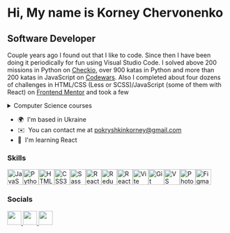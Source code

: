Hi, My name is Korney Chervonenko
===================================

Software Developer
------------------

Couple years ago I found out that I like to code. Since then I have been doing it periodically for fun using Visual Studio Code. I solved above 200 missions in Python on <a href="https://py.checkio.org/user/pokryshkin">Checkio</a>, over 900 katas in Python and more than 200 katas in JavaScript on <a href="https://www.codewars.com/users/pokryshkin">Codewars</a>. Also I completed about four dozens of challenges in HTML/CSS (Less or SCSS)/JavaScript (some of them with React) on <a href="https://www.frontendmentor.io/profile/KorneyChervonenko/solutions">Frontend Mentor</a> and took a few <details>
  <summary>Computer Science courses</summary>
	<ul>
		<li>
			Python 3 Deep Dive by Udemy
			<details>
				<summary>4 parts</summary>
				<ol>
					<li>
						<a href="https://www.udemy.com/course/python-3-deep-dive-part-1/">Functional</a>
					</li>
					<li>
						<a href="https://www.udemy.com/course/python-3-deep-dive-part-2/"
							>Iteration, Generators</a
						>
					</li>
					<li>
						<a href="https://www.udemy.com/course/python-3-deep-dive-part-3/"
							>Dictionaries, Sets, JSON</a
						>
					</li>
					<li>
						<a href="https://www.udemy.com/course/python-3-deep-dive-part-4/"
							>Object Oriented Programming</a
						>
					</li>
				</ol>
			</details>
		</li>
		<li>
			100 Days of Code: The Complete Python Pro Bootcamp by
			<a href="https://www.udemy.com/course/100-days-of-code/">Udemy</a>
		</li>
		<li>
			The Complete JavaScript Course: From Zero to Expert! by
			<a href="https://www.udemy.com/course/the-complete-javascript-course/">Udemy</a>
		</li>
		<li>
			Django 4 and Python Full-Stack Developer Masterclass by
			<a
				href="https://www.udemy.com/course/django-and-python-full-stack-developer-masterclass/"
				>Udemy</a
			>
		</li>
		<li>
			Design Patterns in Python by
			<a href="https://www.udemy.com/course/design-patterns-python/">Udemy</a>
		</li>
		<li>
			Graph Theory Algorithms by
			<a href="https://www.udemy.com/course/graph-theory-algorithms/">Udemy</a>
		</li>
		<li>Version Control with Git by EPAM</li>
		<li>
			The Ultimate React Course by
			<a href="https://www.udemy.com/course/the-ultimate-react-course/">Udemy</a>
		</li>
	</ul>
</details>

* 🌍  I'm based in Ukraine
* ✉️  You can contact me at [pokryshkinkorney@gmail.com](mailto:pokryshkinkorney@gmail.com)
* 🧠  I'm learning React

### Skills


<p align="left">
<a href="https://developer.mozilla.org/en-US/docs/Web/JavaScript" target="_blank" rel="noreferrer"
	><img
		src="https://raw.githubusercontent.com/danielcranney/readme-generator/main/public/icons/skills/javascript-colored.svg"
		width="36"
		height="36"
		alt="JavaScript"
/></a><a href="https://www.python.org/" target="_blank" rel="noreferrer"
	><img
		src="https://raw.githubusercontent.com/danielcranney/readme-generator/main/public/icons/skills/python-colored.svg"
		width="36"
		height="36"
		alt="Python"
/></a><a href="https://developer.mozilla.org/en-US/docs/Glossary/HTML5" target="_blank" rel="noreferrer"
	><img
		src="https://raw.githubusercontent.com/danielcranney/readme-generator/main/public/icons/skills/html5-colored.svg"
		width="36"
		height="36"
		alt="HTML5"
/></a><a href="https://www.w3.org/TR/CSS/#css" target="_blank" rel="noreferrer"
	><img
		src="https://raw.githubusercontent.com/danielcranney/readme-generator/main/public/icons/skills/css3-colored.svg"
		width="36"
		height="36"
		alt="CSS3"
/></a><a href="https://sass-lang.com/" target="_blank" rel="noreferrer"
	><img
		src="https://raw.githubusercontent.com/danielcranney/readme-generator/main/public/icons/skills/sass-colored.svg"
		width="36"
		height="36"
		alt="Sass"
/></a><a href="https://reactjs.org/" target="_blank" rel="noreferrer"
	><img
		src="https://raw.githubusercontent.com/danielcranney/readme-generator/main/public/icons/skills/react-colored.svg"
		width="36"
		height="36"
		alt="React"
/></a><a href="https://redux.js.org/" target="_blank" rel="noreferrer"
	><img
		src="https://raw.githubusercontent.com/danielcranney/readme-generator/main/public/icons/skills/redux-colored.svg"
		width="36"
		height="36"
		alt="Redux"
/></a><a href="https://reactrouter.com/" target="_blank" rel="noreferrer"
	><img
		src="https://reactrouter.com/_brand/React%20Router%20Brand%20Assets/React%20Router%20Logo/Light.svg"
		width="36"
		height="36"
		alt="React Router"
/></a><a href="https://vitejs.dev/" target="_blank" rel="noreferrer"
	><img
		src="https://raw.githubusercontent.com/danielcranney/readme-generator/main/public/icons/skills/vite-colored.svg"
		width="36"
		height="36"
		alt="Vite"
/></a><a href="https://git-scm.com/" target="_blank" rel="noreferrer"
	><img
		src="https://raw.githubusercontent.com/danielcranney/readme-generator/main/public/icons/skills/git-colored.svg"
		width="36"
		height="36"
		alt="Git"
/></a><a href="https://code.visualstudio.com/" target="_blank" rel="noreferrer"
	><img
		src="https://raw.githubusercontent.com/danielcranney/readme-generator/main/public/icons/skills/visualstudiocode.svg"
		width="36"
		height="36"
		alt="VS Code"
/></a><a href="https://www.adobe.com/uk/products/photoshop.html" target="_blank" rel="noreferrer"
	><img
		src="https://raw.githubusercontent.com/danielcranney/readme-generator/main/public/icons/skills/photoshop-colored.svg"
		width="36"
		height="36"
		alt="Photoshop"
/></a><a href="https://www.figma.com/" target="_blank" rel="noreferrer"
	><img
		src="https://raw.githubusercontent.com/danielcranney/readme-generator/main/public/icons/skills/figma-colored.svg"
		width="36"
		height="36"
		alt="Figma"
/></a>
</p>


### Socials

<p align="left"> <a href="https://www.github.com/KorneyChervonenko" target="_blank" rel="noreferrer"> <picture> <source media="(prefers-color-scheme: dark)" srcset="https://raw.githubusercontent.com/danielcranney/readme-generator/main/public/icons/socials/github-dark.svg" /> <source media="(prefers-color-scheme: light)" srcset="https://raw.githubusercontent.com/danielcranney/readme-generator/main/public/icons/socials/github.svg" /> <img src="https://raw.githubusercontent.com/danielcranney/readme-generator/main/public/icons/socials/github.svg" width="32" height="32" /> </picture> </a> <a href="https://www.linkedin.com/in/korney-chervonenko-43ba70b0" target="_blank" rel="noreferrer"> <picture> <source media="(prefers-color-scheme: dark)" srcset="https://raw.githubusercontent.com/danielcranney/readme-generator/main/public/icons/socials/linkedin-dark.svg" /> <source media="(prefers-color-scheme: light)" srcset="https://raw.githubusercontent.com/danielcranney/readme-generator/main/public/icons/socials/linkedin.svg" /> <img src="https://raw.githubusercontent.com/danielcranney/readme-generator/main/public/icons/socials/linkedin.svg" width="32" height="32" /> </picture> </a> <a href="https://www.stackoverflow.com/users/15367009/korney-chervonenko" target="_blank" rel="noreferrer"> <picture> <source media="(prefers-color-scheme: dark)" srcset="https://raw.githubusercontent.com/danielcranney/readme-generator/main/public/icons/socials/stackoverflow-dark.svg" /> <source media="(prefers-color-scheme: light)" srcset="https://raw.githubusercontent.com/danielcranney/readme-generator/main/public/icons/socials/stackoverflow.svg" /> <img src="https://raw.githubusercontent.com/danielcranney/readme-generator/main/public/icons/socials/stackoverflow.svg" width="32" height="32" /> </picture> </a></p>
